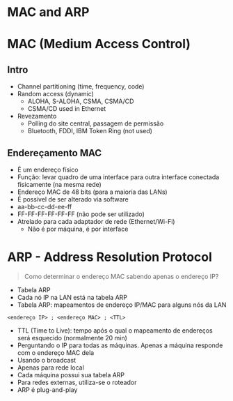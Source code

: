 # MAC and ARP

# MAC (Medium Access Control)
## Intro
- Channel partitioning (time, frequency, code)
- Random access (dynamic)
    - ALOHA, S-ALOHA, CSMA, CSMA/CD
    - CSMA/CD used in Ethernet
- Revezamento
    - Polling do site central, passagem de permissão
    - Bluetooth, FDDI, IBM Token Ring (not used)
    

## Endereçamento MAC
- É um endereço físico
- Função: levar quadro de uma interface para outra interface conectada fisicamente (na mesma rede)
- Endereço MAC de 48 bits (para a maioria das LANs)
- É possível de ser alterado via software
- aa-bb-cc-dd-ee-ff
- FF-FF-FF-FF-FF-FF (não pode ser utilizado)
- Atrelado para cada adaptador de rede (Ethernet/Wi-Fi)
    - Não é por máquina, é por interface

# ARP - Address Resolution Protocol

> Como determinar o endereço MAC sabendo apenas o endereço IP?

- Tabela ARP
- Cada nó IP na LAN está na tabela ARP
- Tabela ARP: mapeamentos de endereço IP/MAC para alguns nós da LAN

```
<endereço IP> ; <endereço MAC> ; <TTL>
```

- TTL (Time to Live): tempo após o qual o mapeamento de endereços será esquecido (normalmente 20 min)
- Perguntando o IP para todas as máquinas. Apenas a máquina responde com o endereço MAC dela
- Usando o broadcast
- Apenas para rede local
- Cada máquina possui sua tabela ARP
- Para redes externas, utiliza-se o roteador
- ARP é plug-and-play
